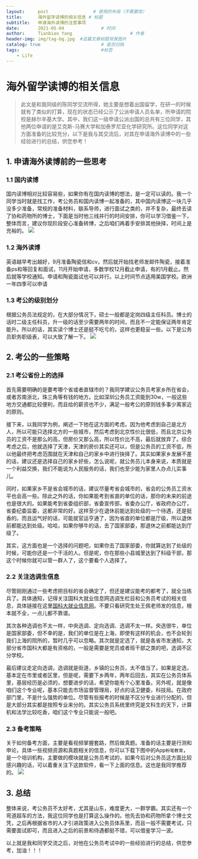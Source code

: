 ```yaml
---
layout:     post                 # 使用的布局（不需要改）
title:      海外留学读博的相关信息 # 标题 
subtitle:   申请海外读博的注意事项
date:       2021-05-04              # 时间
author:     Tianbiao Yang                      # 作者
header-img: img/tag-bg.jpg  #这篇文章标题背景图片
catalog: true                       # 是否归档
tags:                               #标签
    - Life
---
```

# 海外留学读博的相关信息

> 此文是和我同级的陈同学交流所得，她主要是想着出国留学，在研一的时候就有了类似的打算，现在的状态已经公示了公派申请人员名单，所申请的院校是赫尔辛基大学。其中，我们这一级申请公派出国的总共有三位同学，其他两位申请的是艾克斯-马赛大学和加泰罗尼亚化学研究所。这位同学对这方面准备的比较充分，以下是我与其交流后，对其在申请海外读博中的一些经验进行的总结，供您参考！

## 1. 申请海外读博前的一些思考
### 1.1 国内读博
国内读博相对比较容易些，如果你有在国内读博的想法，是一定可以读的。我一个同学当时就是找工作，考公务员和国内读博一起准备的，其中国内读博这一块几乎没多少准备，常规的准备材料，联系导师，进行面试之类的，并不复杂，最终去读了协和药物所的博士，下面是当时他三线并行的时间安排，你可以学习借鉴一下，整体而言，建议你现阶段安心准备转博，之后咱们再着手安排其他抉择，时间上是充裕的。
![](https://tva1.sinaimg.cn/large/008i3skNly1gq6rrsy9yzj31hc0u07a4.jpg)
### 1.2 海外读博
英语越早考出越好，9月准备陶瓷信和cv，然后就开始找老师发邮件陶瓷，接着准备ps和等回复和面试，11月开始申请，多数学校12月截止申请，有的1月截止。然后就等学校通知。申请和陶瓷面试也可以并行。以上时间节点适用美国学校。欧洲一年四季可以申请


### 1.3 考公的级别划分
根据公务员法规定的，在大部分情况下，硕士一般都是定岗四级主任科员。博士的话时二级主任科员，升一级的话至少需要两年的时间，而且不一定能保证两年肯定能升。所以的话，其实读个博士还是挺不吃亏的，这样也更稳妥一些。以下是公务员职务职级表，可以大致了解一下。
![](https://tva1.sinaimg.cn/large/008i3skNly1gq6a6dat58j30ze0oddiu.jpg)

## 2. 考公的一些策略
### 2.1 考公省份上的选择
首先需要明确的是要考哪个省或者直辖市的？我同学建议公务员考家乡所在省会，或者苏南浙北，珠三角等有钱的地方。比如深圳公务员工资能到30w，一般这些地方交通都比较便利，而且给的薪资也不少，满足一般考公的原则钱多事少离家近的原则。

接下来，以我同学为例，阐述一下他在这方面的考虑。因为他考虑到自己是北方人，所以可能只选择北方的一些城市，然后考虑到北京性价比很低，而且北京公务员的工资不是那么的高，但房价又那么高，所以性价比不高，最后就放弃了。综合考虑之后，他就选择了天津，天津的房价其实还可以，但是公务员的工资不低，所以他最终把考虑范围就在天津和自己的家乡中进行抉择了。其实如果家乡发展不差的话，建议还是选择自己的家乡好些，怎么说呢，就公务员儿本身来说，本质就是一个利益交换，我们不能说为人民服务的话，我们也至少能为家里人办点儿实事儿。

同时，如果家乡不是省会城市的话，建议尽量考省会城市的，省会的公务员工资水平也会高一些。除此之外的话，你如果能考到省直的单位的话，那你的未来的前途也是很大的。如果能考到省委组织部，省委宣传部，省委办公厅，省政府办公厅，省委纪委监委，这都非常的好。这样至少在退休前能达到处级的一个待遇，还是挺香的。而且运气好的话，可能就官运亨通了，因为省直的单位都是厅级，所以退休前都能达到处级。哈哈，如果你够牛的话，去了国家部委，那退休之前都能达到厅级了。

其实，这方面也是一个选择的问题吧，如果你去了国家部委，你就算达到了处级的时候，可能你还是一个干活的人。但是呢，你在那些小县城里达到了科级干部，那这个时候你就可以管一群人了，这个要看个人选择了。

### 2.2 关注选调生信息
尽管刚刚通过一些考虑把目标的省会确定了，但还是建议能考的都考了，就全当练兵了。具体通知，记得关注国科大就业信息网选调生栏目和公务员考试的相关信息，具体链接在这里[国科大就业信息网](http://job.ucas.ac.cn/newslist?newsColumn=32)。不要只看研究生处王佩老师发的信息，根本就不全，一点儿都不靠谱。

其次各种选调也不太一样，中央选调、定向选调、选调不太一样。央选很牛，单位是国家部委，但不幸的是，我们的单位是在上海，即使有这样的机会，也不会轮到我们上海的院所的，暂时几乎可以忽略。其次就是定选了，就是各省市发通知，大部分省市国科大都是有资格的，一般是需要是党员或者班干部之类的吧，选调不区分学校。

最后建议走定向选调，选调就是街道，乡镇的公务员，太不值当了。如果是定选，基本定在市里或者区里，但是呢，需要下乡两年，两年后回去，其实在公务员体系里，基层经历是必须的，想要进步的话，希望你能有个心里准备。另外呢，就是像咱们这个专业呢，基本只能去市场监督管理局，好点的话卫健委，科技局。在政府部门里，不是什么强势的单位。尽管有些报考的时候是不区分专业进行分配的，但是大部分其实都是按照专业来分的。其实公务员系统里终究是文科生的天下，计算机和法学比较吃香，咱们这个专业只能说一般吧。

### 2.3 备考策略

关于如何备考方面，主要是看视频掌握套路，然后做真题。准备的话主要是行测和申论，具体一些视频资源和真题相关的信息，你可以下载下图中的App`粉笔教育`，是一个培训机构，主要做的模块就是公务员考试的，如果今后对公务员这方面比较感兴趣的话，可以着重关注下这款软件，看一下上面的信息。这也是我同学推荐的。
![](https://tva1.sinaimg.cn/large/008i3skNly1gq6bcx94bkj30u00cdgn2.jpg)

## 3. 总结
整体来说，考公务员不太好考，尤其是山东，难度更大，一群学霸。其实还有一个弯道超车的方法，我这位同学也是打算这么操作的。他先去协和药物所拿个博士文凭，之后再根据省市的人才引进政策进入公务员体系里，而且一般不需要考试，只需要面试即可，而且进入之后的前景和待遇都挺不错，可以借鉴学习一波。

以上就是我和同学交流之后，对他在公务员考试中的一些经验进行的总结，供您参考，加油！！！




